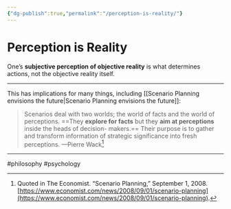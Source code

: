 ```yaml
---
{"dg-publish":true,"permalink":"/perception-is-reality/"}
---
```


# Perception is Reality

One’s **subjective perception of objective reality** is what determines actions, not the objective reality itself.

---

This has implications for many things, including [[Scenario Planning envisions the future\|Scenario Planning envisions the future]]:

> Scenarios deal with two worlds; the world of facts and the world of perceptions. ==They **explore for facts** but they **aim at perceptions** inside the heads of decision- makers.== Their purpose is to gather and transform information of strategic significance into fresh perceptions. —Pierre Wack[^1]

---
#philosophy #psychology 

[^1]: Quoted in The Economist. “Scenario Planning,” September 1, 2008. [https://www.economist.com/news/2008/09/01/scenario-planning](https://www.economist.com/news/2008/09/01/scenario-planning).